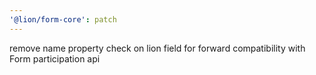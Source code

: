 ```yaml
---
'@lion/form-core': patch
---
```


remove name property check on lion field for forward compatibility with Form participation api
